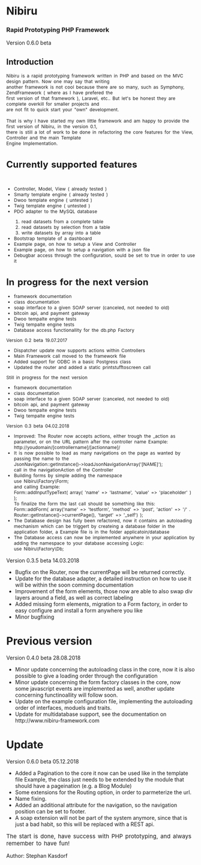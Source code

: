 # Nibiru 
### Rapid Prototyping PHP Framework
Version 0.6.0 beta
## Introduction

<div style="word-spacing: 2px; letter-spacing: 0.1px; font-size: 12px; margin-bottom: 15px;">Nibiru is a rapid prototyping framework written in PHP and based on the MVC design pattern. Now one may say that writing <br>
another framework is not cool because there are so many, such as Symphony, ZendFramework ( where as I have prefered the<br>
first version of that framework ), Laravel, etc.. But let's be honest they are complete overkill for smaller projects and<br>
are not fit to quick start your "own" development.</div>

<div style="word-spacing: 2px; letter-spacing: 0.1px; font-size: 12px; margin-bottom: 15px;">That is why I have started my own little framework and am happy to provide the first version of Nibiru, in the version 0.1,<br>
there is still a lot of work to be done in refactoring the core features for the View, Controller and the main Template<br>
Engine Implementation.</div>

<div style="word-spacing: 2px; letter-spacing: 0.1px; font-size: 12px; margin-bottom: 15px;">
<h1>Currently supported features</h1><br>
<ul>
<li>Controller, Model, View ( already tested )</li>
<li>Smarty template engine ( already tested )</li>
<li>Dwoo template engine ( untested )</li>
<li>Twig template engine ( untested )</li>
<li>PDO adapter to the MySQL database</li>
<ol>
<li>read datasets from a complete table</li>
<li>read datasets by selection from a table</li>
<li>write datasets by array into a table</li>
</ol>
<li>Bootstrap template of a dashboard</li>
<li>Example page, on how to setup a View and Controller</li>
<li>Example page, on how to setup a navigation with a json file</li>
<li>Debugbar access through the configuration, sould be set to true in order to use it</li>
</ul>
<h1>In progress for the next version</h1>
<ul>
<li>framework documentation</li>
<li>class documentation</li>
<li>soap interface to a given SOAP server (canceled, not needed to old)</li>
<li>bitcoin api, and payment gateway</li>
<li>Dwoo tempalte engine tests</li>
<li>Twig tempalte engine tests</li>
<li>Database access functionallity for the db.php Factory</li>
</ul>

<p>Version 0.2 beta 19.07.2017</p>
<ul>
    <li>Dispatcher update now supports actions within Controllers</li>
    <li>Main Framework call moved to the framework file</li>
    <li>Added support for ODBC in a basic Postgress class</li>
    <li>Updated the router and added a static printstufftoscreen call</li>
</ul>
<p>Still in progress for the next version</p>
<ul>
<li>framework documentation</li>
<li>class documentation</li>
<li>soap interface to a given SOAP server (canceled, not needed to old)</li>
<li>bitcoin api, and payment gateway</li>
<li>Dwoo tempalte engine tests</li>
<li>Twig tempalte engine tests</li>
</ul>

<p>Version 0.3 beta 04.02.2018</p>
<ul>
<li>Improved: The Router now accepts actions, either trough the _action as parameter, or on the URL pattern after the controller name Example: http://youdomain/[controllername]/[actionname]/</li>
<li>It is now possible to load as many navigations on the page as wanted by passing the name to the <br>JsonNavigation::getInstance()->loadJsonNavigationArray('[NAME]'); <br>call in the navigationAction of the Controller</li>
<li>Building forms by simple adding the namespace<br> use Nibiru\Factory\Form; <br>and calling Example:<br> Form::addInputTypeText( array( 'name' => 'lastname', 'value' => 'placeholder' ) );<br> To finalize the form the last call should be something like this:<br>Form::addForm( array('name' => 'testform', 'method' => 'post', 'action' => '/' . Router::getInstance()->currentPage(), 'target' => '_self') );</li>
<li>The Database design has fully been refactored, now it contains an autoloading mechanism which can be triggert by createing a database folder in the application folder, a Example file is in the folder applicatoin/database</li>
<li>The Database access can now be implemented anywhere in your application by adding the namespace to your database accessing Logic:<br>use Nibiru\Factory\Db;</li>
</ul>
</div>
<p>Version 0.3.5 beta 14.03.2018</p>
<ul>
<li>Bugfix on the Router, now the currentPage will be returned correctly.</li>
<li>Update for the database adapter, a detailed instruction on how to use it will be within the soon comming documentation</li>
<li>Improvement of the form elements, those now are able to also swap div layers around a field, as well as correct labeling</li>
<li>Added missing form elements, migration to a Form factory, in order to easy configure and install a form anywhere you like</li>
<li>Minor bugfixing</li>
</ul>

<h1>Previous version</h1>
<p>Version 0.4.0 beta 28.08.2018</p>
<ul>
<li>Minor update concerning the autoloading class in the core, now it is also possible to give a loading order through the configuration</li>
<li>Minor update concerning the form factory classes in the core, now some javascript events are implemented as well, another update concerning functinoallity will follow soon.</li>
<li>Update on the example configuration file, implementing the autoloading order of interfaces, moduels and traits.</li>
<li>Update for multidatabase support, see the documentation on http://www.nibiru-framework.com</li>
</ul>

<h1>Update</h1>
<p>Version 0.6.0 beta 05.12.2018</p>
<ul>
<li>Added a Pagination to the core it now can be used like in the template file Example, the class just needs to be extended by the module that should have a pageination (e.g. a Blog Module)</li>
<li>Some extensions for the Routing option, in order to parmeterize the url.</li>
<li>Name fixing.</li>
<li>Added an additional attribute for the navigation, so the navigation position can be set to footer.</li>
<li>A soap extension will not be part of the system anymore, since that is just a bad habit, so this will be replaced with a REST api.</li>
</ul>

<div style="word-spacing: 2px; letter-spacing: 0.1px; font-size: 15px; margin-bottom: 15px;">The start is done, have success with PHP prototyping, and always remember to have fun!</div>
Author: Stephan Kasdorf<br><br>